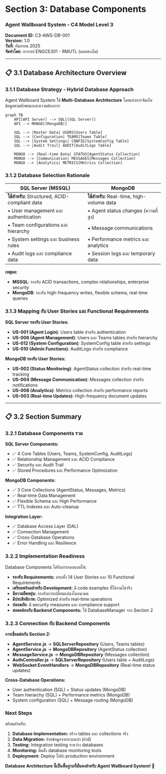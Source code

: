 # Section 3: Database Components
### **Agent Wallboard System - C4 Model Level 3**

**Document ID:** C3-AWS-DB-001  
**Version:** 1.0  
**วันที่:** กันยายน 2025  
**จัดทำโดย:** อาจารย์ ENGCE301 - RMUTL (ดอยสะเก็ด)

---

## 📋 3.1 Database Architecture Overview

### 3.1.1 Database Strategy - Hybrid Database Approach

Agent Wallboard System ใช้ **Multi-Database Architecture** โดยแบ่งการจัดเก็บข้อมูลตามลักษณะและความต้องการ:

```mermaid
graph TB
    API[API Server] --> SQL[(SQL Server)]
    API --> MONGO[(MongoDB)]
    
    SQL --> |Master Data| USERS[Users Table]
    SQL --> |Configuration| TEAMS[Teams Table]
    SQL --> |System Settings| CONFIG[SystemConfig Table]
    SQL --> |Audit Trail| AUDIT[AuditLogs Table]
    
    MONGO --> |Real-time Data| STATUS[AgentStatus Collection]
    MONGO --> |Communication| MESSAGES[Messages Collection]
    MONGO --> |Analytics| METRICS[Metrics Collection]
```

### 3.1.2 Database Selection Rationale

| **SQL Server (MSSQL)** | **MongoDB** |
|------------------------|-------------|
| **ใช้สำหรับ:** Structured, ACID-compliant data | **ใช้สำหรับ:** Real-time, high-volume data |
| • User management และ authentication | • Agent status changes (ความถี่สูง) |
| • Team configurations และ hierarchy | • Message communications |
| • System settings และ business rules | • Performance metrics และ analytics |
| • Audit logs และ compliance data | • Session logs และ temporary data |

**เหตุผล:** 
- **MSSQL**: รองรับ ACID transactions, complex relationships, enterprise security
- **MongoDB**: รองรับ high-frequency writes, flexible schema, real-time queries

### 3.1.3 Mapping กับ User Stories และ Functional Requirements

**SQL Server รองรับ User Stories:**
- **US-001 (Agent Login)**: Users table สำหรับ authentication
- **US-006 (Agent Management)**: Users และ Teams tables สำหรับ hierarchy
- **US-012 (System Configuration)**: SystemConfig table สำหรับ settings
- **US-010 (Admin Functions)**: AuditLogs สำหรับ compliance

**MongoDB รองรับ User Stories:**
- **US-002 (Status Monitoring)**: AgentStatus collection สำหรับ real-time tracking
- **US-004 (Message Communication)**: Messages collection สำหรับ notifications
- **US-008 (Analytics)**: Metrics collection สำหรับ performance reports
- **US-003 (Real-time Updates)**: High-frequency document updates

---

## 📋 3.2 Section Summary

### 3.2.1 Database Components รวม

**SQL Server Components:**
- ✅ 4 Core Tables (Users, Teams, SystemConfig, AuditLogs)
- ✅ Relationship Management และ ACID Compliance
- ✅ Security และ Audit Trail
- ✅ Stored Procedures และ Performance Optimization

**MongoDB Components:**
- ✅ 3 Core Collections (AgentStatus, Messages, Metrics)
- ✅ Real-time Data Management
- ✅ Flexible Schema และ High Performance
- ✅ TTL Indexes และ Auto-cleanup

**Integration Layer:**
- ✅ Database Access Layer (DAL)
- ✅ Connection Management
- ✅ Cross-Database Operations
- ✅ Error Handling และ Resilience

### 3.2.2 Implementation Readiness

Database Components ได้รับการออกแบบให้:
- **รองรับ Requirements:** ครบทั้ง 14 User Stories และ 10 Functional Requirements
- **เตรียมพร้อมสำหรับ Development:** มี code examples ที่ใช้งานได้จริง
- **มีความยืดหยุ่น:** รองรับการเปลี่ยนแปลงในอนาคต
- **มีประสิทธิภาพ:** Optimized สำหรับ real-time operations
- **ปลอดภัย:** มี security measures และ compliance support
- **สอดคล้องกับ Backend Components:** ใช้ DatabaseManager จาก Section 2

### 3.2.3 Connection กับ Backend Components

**การเชื่อมต่อกับ Section 2:**
- **AgentService.js** → **SQLServerRepository** (Users, Teams tables)
- **AgentService.js** → **MongoDBRepository** (AgentStatus collection)
- **MessageService.js** → **MongoDBRepository** (Messages collection)
- **AuthController.js** → **SQLServerRepository** (Users table + AuditLogs)
- **WebSocket EventHandlers** → **MongoDBRepository** (Real-time status updates)

**Cross-Database Operations:**
- User authentication (SQL) + Status updates (MongoDB)
- Team hierarchy (SQL) + Performance metrics (MongoDB)
- System configuration (SQL) + Message routing (MongoDB)

### Next Steps

พร้อมสำหรับ:
1. **Database Implementation:** สร้าง tables และ collections จริง
2. **Data Migration:** ย้ายข้อมูลจากระบบเก่า (ถ้ามี)
3. **Testing:** Integration testing ระหว่าง databases
4. **Monitoring:** ติดตั้ง database monitoring tools
5. **Deployment:** Deploy ไปยัง production environment

**Database Architecture นี้เป็นพื้นฐานที่มั่นคงสำหรับ Agent Wallboard System! 🚀**